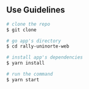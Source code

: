 
## Use Guidelines

``` bash
# clone the repo
$ git clone 

# go app's directory
$ cd rally-uninorte-web

# install app's dependencies
$ yarn install

# run the command
$ yarn start
```

